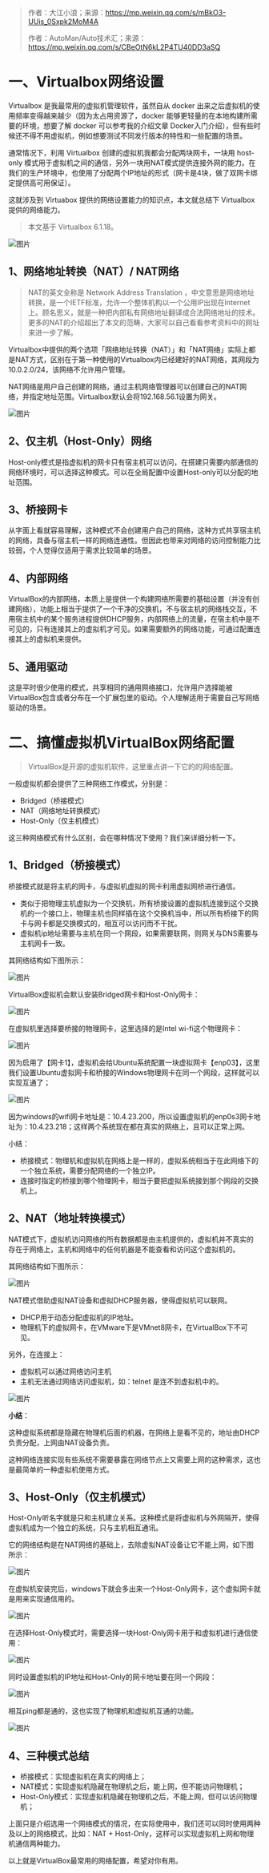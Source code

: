 > 作者：大江小浪；来源：https://mp.weixin.qq.com/s/mBkO3-UUis_0Sxpk2MoM4A
>
> 作者：AutoMan/Auto技术汇；来源：https://mp.weixin.qq.com/s/CBeOtN6kL2P4TU40DD3aSQ

# 一、Virtualbox网络设置

Virtualbox 是我最常用的虚拟机管理软件，虽然自从 docker 出来之后虚拟机的使用频率变得越来越少（因为太占用资源了，docker 能够更轻量的在本地构建所需要的环境，想要了解 docker 可以参考我的介绍文章 Docker入门介绍），但有些时候还不得不用虚拟机，例如想要测试不同发行版本的特性和一些配置的场景。

通常情况下，利用 Virtualbox 创建的虚拟机我都会分配两块网卡，一块用 host-only 模式用于虚拟机之间的通信，另外一块用NAT模式提供连接外网的能力。在我们的生产环境中，也使用了分配两个IP地址的形式（网卡是4块，做了双网卡绑定提供高可用保证）。

这就涉及到 Virtuabox 提供的网络设置能力的知识点，本文就总结下 Virtualbox 提供的网络能力。

> 本文基于 Virtualbox 6.1.18。

![图片](Virtualbox网络设置或配置.assets/image-20241025145538531.png)



## 1、网络地址转换（NAT）/ NAT网络

> NAT的英文全称是 Network Address Translation ，中文意思是网络地址转换，是一个IETF标准，允许一个整体机构以一个公用IP出现在Internet上。顾名思义，就是一种把内部私有网络地址翻译成合法网络地址的技术。更多的NAT的介绍超出了本文的范畴，大家可以自己看看参考资料中的网址来进一步了解。

Virtualbox中提供的两个选项「网络地址转换（NAT）」和「NAT网络」实际上都是NAT方式，区别在于第一种使用的Virtualbox内已经建好的NAT网络，其网段为10.0.2.0/24，该网络不允许用户管理。

NAT网络是用户自己创建的网络，通过主机网络管理器可以创建自己的NAT网络，并指定地址范围。Virtualbox默认会将192.168.56.1设置为网关。

![图片](Virtualbox网络设置或配置.assets/image-20241025145538532.png)



## 2、仅主机（Host-Only）网络

Host-only模式是指虚拟机的网卡只有宿主机可以访问，在搭建只需要内部通信的网络环境时，可以选择这种模式。可以在全局配置中设置Host-only可以分配的地址范围。



## 3、桥接网卡

从字面上看就容易理解，这种模式不会创建用户自己的网络，这种方式共享宿主机的网络，具备与宿主机一样的网络连通性。但因此也带来对网络的访问控制能力比较弱，个人觉得仅适用于需求比较简单的场景。



## 4、内部网络

VirtualBox的内部网络，本质上是提供一个构建网络所需要的基础设置（并没有创建网络），功能上相当于提供了一个干净的交换机，不与宿主机的网络栈交互，不用宿主机中的某个服务进程提供DHCP服务，内部网络上的流量，在宿主机中是不可见的，只有连接其上的虚拟机才可见。如果需要额外的网络功能，可通过配置连接其上的虚拟机来提供。



## 5、通用驱动

这是平时很少使用的模式，共享相同的通用网络接口，允许用户选择能被VirtualBox包含或者分布在一个扩展包里的驱动。个人理解适用于需要自己写网络驱动的场景。



# 二、搞懂虚拟机VirtualBox网络配置

> VirtualBox是开源的虚拟机软件，这里重点讲一下它的的网络配置。

一般虚拟机都会提供了三种网络工作模式，分别是：

- Bridged（桥接模式）
- NAT（网络地址转换模式）
- Host-Only（仅主机模式）

这三种网络模式有什么区别，会在哪种情况下使用？我们来详细分析一下。



## 1、Bridged（桥接模式）

桥接模式就是将主机的网卡，与虚拟机虚拟的网卡利用虚拟网桥进行通信。

- 类似于把物理主机虚拟为一个交换机，所有桥接设置的虚拟机连接到这个交换机的一个接口上，物理主机也同样插在这个交换机当中，所以所有桥接下的网卡与网卡都是交换模式的，相互可以访问而不干扰。
- 虚拟机ip地址需要与主机在同一个网段，如果需要联网，则网关与DNS需要与主机网卡一致。

其网络结构如下图所示：

![图片](Virtualbox网络设置或配置.assets/image-20241025145538533.png)

VirtualBox虚拟机会默认安装Bridged网卡和Host-Only网卡：

![图片](Virtualbox网络设置或配置.assets/image-20241025145538534.png)

在虚拟机里选择要桥接的物理网卡，这里选择的是Intel wi-fi这个物理网卡：

![图片](Virtualbox网络设置或配置.assets/image-20241025145538535.png)

因为启用了【网卡1】，虚拟机会给Ubuntu系统配置一块虚拟网卡【enp03】，这里我们设置Ubuntu虚拟网卡和桥接的Windows物理网卡在同一个网段，这样就可以实现互通了；

![图片](Virtualbox网络设置或配置.assets/image-20241025145538536.png)

因为windows的wifi网卡地址是：10.4.23.200，所以设置虚拟机的enp0s3网卡地址为：10.4.23.218；这样两个系统现在都在真实的网络上，且可以正常上网。

小结：

- 桥接模式：物理机和虚拟机在网络上是一样的，虚拟系统相当于在此网络下的一个独立系统，需要分配网络的一个独立IP。
- 连接时指定的桥接到哪个物理网卡，相当于要把虚拟系统接到那个网段的交换机上。



## 2、NAT（地址转换模式）

NAT模式下，虚拟机访问网络的所有数据都是由主机提供的，虚拟机并不真实的存在于网络上，主机和网络中的任何机器是不能查看和访问这个虚拟机的。

其网络结构如下图所示：

![图片](Virtualbox网络设置或配置.assets/image-20241025145538537.png)

NAT模式借助虚拟NAT设备和虚拟DHCP服务器，使得虚拟机可以联网。

- DHCP用于动态分配虚拟机的IP地址。
- 物理机下的虚拟网卡，在VMware下是VMnet8网卡，在VirtualBox下不可见。

另外，在连接上：

- 虚拟机可以通过网络访问主机
- 主机无法通过网络访问虚拟机，如：telnet 是连不到虚拟机中的。

![图片](Virtualbox网络设置或配置.assets/image-20241025145538538.png)

**小结**：

这种虚拟系统都是隐藏在物理机后面的机器，在网络上是看不见的，地址由DHCP负责分配，上网由NAT设备负责。

这种网络连接实现有些系统不需要暴露在网络节点上又需要上网的这种需求，这也是最简单的一种虚拟机使用方式。



## 3、Host-Only（仅主机模式）

Host-Only听名字就是只和主机建立关系。这种模式是将虚拟机与外网隔开，使得虚拟机成为一个独立的系统，只与主机相互通讯。

它的网络结构是在NAT网络的基础上，去除虚拟NAT设备让它不能上网，如下图所示：

![图片](Virtualbox网络设置或配置.assets/image-20241025145538539.png)

在虚拟机安装完后，windows下就会多出来一个Host-Only网卡，这个虚拟网卡就是用来实现通信用的。

![图片](Virtualbox网络设置或配置.assets/image-20241025145538540.png)

在选择Host-Only模式时，需要选择一块Host-Only网卡用于和虚拟机进行通信使用：

![图片](Virtualbox网络设置或配置.assets/image-20241025145538541.png)

同时设置虚拟机的IP地址和Host-Only的网卡地址要在同一个网段：

![图片](Virtualbox网络设置或配置.assets/image-20241025145538542.png)

相互ping都是通的，这也实现了物理机和虚拟机互通的功能。

![图片](Virtualbox网络设置或配置.assets/image-20241025145538543.png)



## 4、三种模式总结

- 桥接模式：实现虚拟机在真实的网络上；
- NAT模式：实现虚拟机隐藏在物理机之后，能上网，但不能访问物理机；
- Host-Only模式：实现虚拟机隐藏在物理机之后，不能上网，但可以访问物理机；

上面只是介绍选用一个网络模式的情况，在实际使用中，我们还可以同时使用两种及以上的网络模式，比如：NAT + Host-Only，这样可以实现虚拟机上网和物理机通信两种能力。

以上就是VirtualBox最常用的网络配置，希望对你有用。